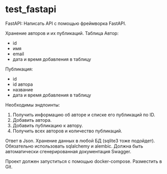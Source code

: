 # test_fastapi

FastAPI:
Написать API с помощью фреймворка FastAPI.

Хранение авторов и их публикаций.
Таблица Автор:
- id
- имя
- email
- дата и время добавления в таблицу

Публикация:
- id
- id автора
- название
- дата и время добавления в таблицу


Необходимы эндпоинты:
1) Получить информацию об авторе и списке его публикаций по ID.
2) Добавить автора.
3) Добавить публикацию к автору.
4) Получить всех авторов и количество публикаций.

Ответ в Json.
Хранение данных в любой БД (sqlite3 тоже подойдет). Обязательно использовать sqlalchemy и alembic.
Должна быть автоматически сгенерированная документация Swagger.

Проект должен запуститься с помощью docker-compose.
Разместить в Git.
